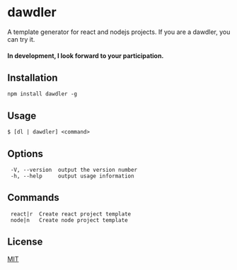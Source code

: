 # dawdler
A template generator for react and nodejs projects. If you are a dawdler, you can try it.
#### In development, I look forward to your participation.

## Installation
```
npm install dawdler -g
```

## Usage
```
$ [dl | dawdler] <command>
```

## Options
```
 -V, --version  output the version number
 -h, --help     output usage information
```

## Commands

```
 react|r  Create react project template
 node|n   Create node project template
```

## License
[MIT](https://github.com/lijinke666/dawdler/blob/master/LICENCE)